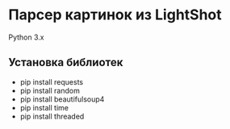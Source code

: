 # Парсер картинок из LightShot
Python 3.x
## Установка библиотек
* pip install requests
* pip install random
* pip install beautifulsoup4
* pip install time
* pip install threaded
